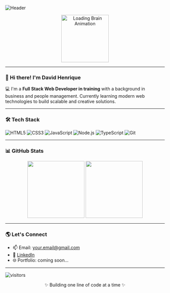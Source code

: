 ![Header](https://capsule-render.vercel.app/api?type=waving&color=gradient&height=200&section=header&text=Your%20Idea%20Loading...&fontSize=30&fontAlign=center)

<p align="center">
  <img src="https://github.com/David-HRBarbosa/David-HRBarbosa/blob/main/assets/brain-loading.gif" width="150" alt="Loading Brain Animation">
</p>

---

### 👋 Hi there! I'm David Henrique

💻 I'm a **Full Stack Web Developer in training** with a background in business and people management. Currently learning modern web technologies to build scalable and creative solutions.

---

### 🛠️ Tech Stack

![HTML5](https://img.shields.io/badge/HTML5-E34F26?style=for-the-badge&logo=html5&logoColor=white)
![CSS3](https://img.shields.io/badge/CSS3-1572B6?style=for-the-badge&logo=css3&logoColor=white)
![JavaScript](https://img.shields.io/badge/JavaScript-F7DF1E?style=for-the-badge&logo=javascript&logoColor=black)
![Node.js](https://img.shields.io/badge/Node.js-339933?style=for-the-badge&logo=nodedotjs&logoColor=white)
![TypeScript](https://img.shields.io/badge/TypeScript-007ACC?style=for-the-badge&logo=typescript&logoColor=white)
![Git](https://img.shields.io/badge/Git-F05032?style=for-the-badge&logo=git&logoColor=white)

---

### 📊 GitHub Stats

<p align="center">
  <img height="180em" src="https://github-readme-stats.vercel.app/api?username=David-HRBarbosa&show_icons=true&theme=radical&count_private=true"/>
  <img height="180em" src="https://github-readme-stats.vercel.app/api/top-langs/?username=David-HRBarbosa&layout=compact&theme=radical"/>
</p>

---

### 🌎 Let's Connect

- 📫 Email: your.email@gmail.com
- 💼 [LinkedIn](http://linkedin.com/in/david-henrique-rodrigues)
- 🌐 Portfolio: coming soon...

---

![visitors](https://komarev.com/ghpvc/?username=David-HRBarbosa&label=Profile%20views&color=0e75b6&style=flat)

<p align="center">✨ Building one line of code at a time ✨</p>

